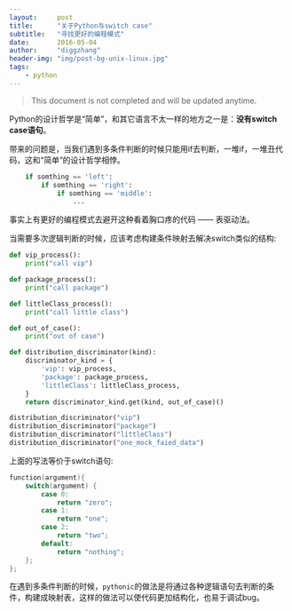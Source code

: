 ```yaml
---
layout:     post
title:      "关于Python与switch case"
subtitle:   "寻找更好的编程模式"
date:       2016-05-04
author:     "diggzhang"
header-img: "img/post-bg-unix-linux.jpg"
tags:
    - python
---
```


> This document is not completed and will be updated anytime.

Python的设计哲学是“简单”，和其它语言不太一样的地方之一是：**没有switch case语句**。

带来的问题是，当我们遇到多条件判断的时候只能用if去判断，一堆if，一堆丑代码，这和“简单”的设计哲学相悖。

```python
    if somthing == 'left':
        if somthing == 'right':
            if somthing == 'middle':
                ...
```

事实上有更好的编程模式去避开这种看着胸口疼的代码 —— 表驱动法。

当需要多次逻辑判断的时候，应该考虑构建条件映射去解决switch类似的结构:

```python
def vip_process():
    print("call vip")

def package_process():
    print("call package")

def littleClass_process():
    print("call little class")

def out_of_case():
    print("out of case")

def distribution_discriminator(kind):
    discriminator_kind = {
        'vip': vip_process,
        'package': package_process,
        'littleClass': littleClass_process,
    }
    return discriminator_kind.get(kind, out_of_case)()

distribution_discriminator("vip")
distribution_discriminator("package")
distribution_discriminator("littleClass")
distribution_discriminator("one_mock_faied_data")
```

上面的写法等价于switch语句:

```c
function(argument){
    switch(argument) {
        case 0:
            return "zero";
        case 1:
            return "one";
        case 2:
            return "two";
        default:
            return "nothing";
    };
};
```

在遇到多条件判断的时候，`pythonic`的做法是将通过各种逻辑语句去判断的条件，构建成映射表，这样的做法可以使代码更加结构化，也易于调试bug。
